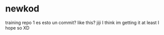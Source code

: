 # newkod
training repo 1
es esto un commit?
like this?
jiji I think im getting it
at least I hope so XD

